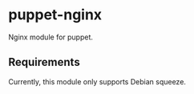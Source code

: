 puppet-nginx
============

Nginx module for puppet.


Requirements
------------

Currently, this module only supports Debian squeeze.